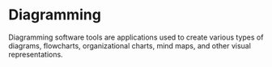 # Diagramming

Diagramming software tools are applications used to create various types of diagrams, flowcharts, organizational charts, mind maps, and other visual representations.